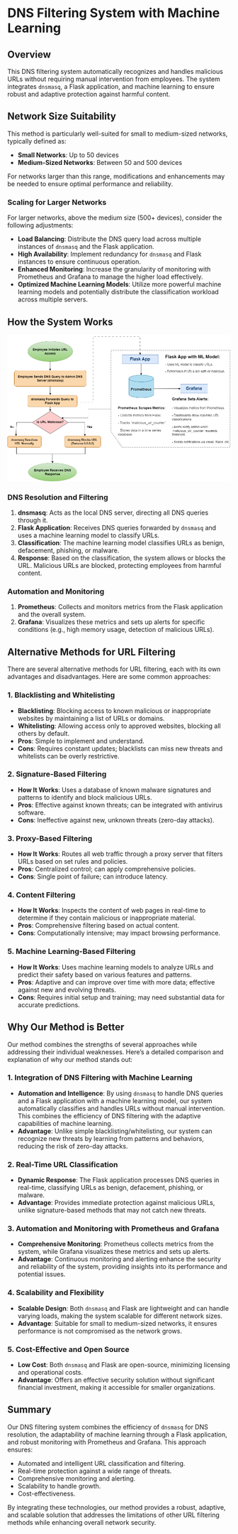 # DNS Filtering System with Machine Learning

## Overview

This DNS filtering system automatically recognizes and handles malicious URLs without requiring manual intervention from employees. The system integrates `dnsmasq`, a Flask application, and machine learning to ensure robust and adaptive protection against harmful content.

## Network Size Suitability

This method is particularly well-suited for small to medium-sized networks, typically defined as:

- **Small Networks**: Up to 50 devices
- **Medium-Sized Networks**: Between 50 and 500 devices

For networks larger than this range, modifications and enhancements may be needed to ensure optimal performance and reliability. 

### Scaling for Larger Networks

For larger networks, above the medium size (500+ devices), consider the following adjustments:

- **Load Balancing**: Distribute the DNS query load across multiple instances of `dnsmasq` and the Flask application.
- **High Availability**: Implement redundancy for `dnsmasq` and Flask instances to ensure continuous operation.
- **Enhanced Monitoring**: Increase the granularity of monitoring with Prometheus and Grafana to manage the higher load effectively.
- **Optimized Machine Learning Models**: Utilize more powerful machine learning models and potentially distribute the classification workload across multiple servers.

## How the System Works

![Flowchart](dns_filtering_last.png)

### DNS Resolution and Filtering

1. **dnsmasq**: Acts as the local DNS server, directing all DNS queries through it.
2. **Flask Application**: Receives DNS queries forwarded by `dnsmasq` and uses a machine learning model to classify URLs.
3. **Classification**: The machine learning model classifies URLs as benign, defacement, phishing, or malware.
4. **Response**: Based on the classification, the system allows or blocks the URL. Malicious URLs are blocked, protecting employees from harmful content.

### Automation and Monitoring

1. **Prometheus**: Collects and monitors metrics from the Flask application and the overall system.
2. **Grafana**: Visualizes these metrics and sets up alerts for specific conditions (e.g., high memory usage, detection of malicious URLs).


## Alternative Methods for URL Filtering

There are several alternative methods for URL filtering, each with its own advantages and disadvantages. Here are some common approaches:


### 1. Blacklisting and Whitelisting
- **Blacklisting**: Blocking access to known malicious or inappropriate websites by maintaining a list of URLs or domains.
- **Whitelisting**: Allowing access only to approved websites, blocking all others by default.
- **Pros**: Simple to implement and understand.
- **Cons**: Requires constant updates; blacklists can miss new threats and whitelists can be overly restrictive.

### 2. Signature-Based Filtering
- **How It Works**: Uses a database of known malware signatures and patterns to identify and block malicious URLs.
- **Pros**: Effective against known threats; can be integrated with antivirus software.
- **Cons**: Ineffective against new, unknown threats (zero-day attacks).

### 3. Proxy-Based Filtering
- **How It Works**: Routes all web traffic through a proxy server that filters URLs based on set rules and policies.
- **Pros**: Centralized control; can apply comprehensive policies.
- **Cons**: Single point of failure; can introduce latency.

### 4. Content Filtering
- **How It Works**: Inspects the content of web pages in real-time to determine if they contain malicious or inappropriate material.
- **Pros**: Comprehensive filtering based on actual content.
- **Cons**: Computationally intensive; may impact browsing performance.

### 5. Machine Learning-Based Filtering
- **How It Works**: Uses machine learning models to analyze URLs and predict their safety based on various features and patterns.
- **Pros**: Adaptive and can improve over time with more data; effective against new and evolving threats.
- **Cons**: Requires initial setup and training; may need substantial data for accurate predictions.

## Why Our Method is Better
Our method combines the strengths of several approaches while addressing their individual weaknesses. Here’s a detailed comparison and explanation of why our method stands out:

### 1. Integration of DNS Filtering with Machine Learning
- **Automation and Intelligence**: By using `dnsmasq` to handle DNS queries and a Flask application with a machine learning model, our system automatically classifies and handles URLs without manual intervention. This combines the efficiency of DNS filtering with the adaptive capabilities of machine learning.
- **Advantage**: Unlike simple blacklisting/whitelisting, our system can recognize new threats by learning from patterns and behaviors, reducing the risk of zero-day attacks.

### 2. Real-Time URL Classification
- **Dynamic Response**: The Flask application processes DNS queries in real-time, classifying URLs as benign, defacement, phishing, or malware.
- **Advantage**: Provides immediate protection against malicious URLs, unlike signature-based methods that may not catch new threats.

### 3. Automation and Monitoring with Prometheus and Grafana
- **Comprehensive Monitoring**: Prometheus collects metrics from the system, while Grafana visualizes these metrics and sets up alerts.
- **Advantage**: Continuous monitoring and alerting enhance the security and reliability of the system, providing insights into its performance and potential issues.

### 4. Scalability and Flexibility
- **Scalable Design**: Both `dnsmasq` and Flask are lightweight and can handle varying loads, making the system scalable for different network sizes.
- **Advantage**: Suitable for small to medium-sized networks, it ensures performance is not compromised as the network grows.

### 5. Cost-Effective and Open Source
- **Low Cost**: Both `dnsmasq` and Flask are open-source, minimizing licensing and operational costs.
- **Advantage**: Offers an effective security solution without significant financial investment, making it accessible for smaller organizations.

## Summary

Our DNS filtering system combines the efficiency of `dnsmasq` for DNS resolution, the adaptability of machine learning through a Flask application, and robust monitoring with Prometheus and Grafana. This approach ensures:
- Automated and intelligent URL classification and filtering.
- Real-time protection against a wide range of threats.
- Comprehensive monitoring and alerting.
- Scalability to handle growth.
- Cost-effectiveness.

By integrating these technologies, our method provides a robust, adaptive, and scalable solution that addresses the limitations of other URL filtering methods while enhancing overall network security.

 

